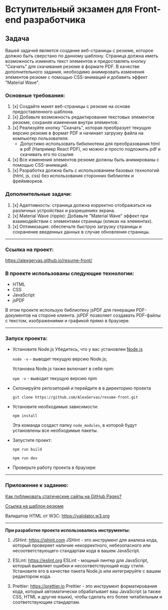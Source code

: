 
# Вступительный экзамен для Front-end разработчика

## Задача

Вашей задачей является создание веб-страницы с резюме, которое должно быть сверстано по данному шаблону. Страница должна иметь возможность изменять текст элементов и предоставлять кнопку "Скачать" для скачивания резюме в формате PDF. В качестве дополнительного задания, необходимо анимировать изменения элементов резюме с помощью CSS-анимаций и добавить эффект "Material Wave".

### Основные требования:

1. [x] Создайте макет веб-страницы с резюме на основе предоставленного шаблона.
2. [x] Добавьте возможность редактирования текстовых элементов резюме, сохраняя изменения внутри элементов.
3. [x] Реализуйте кнопку "Скачать", которая преобразует текущую версию резюме в формат PDF и начинает загрузку файла на компьютер пользователя.
    - Допустимо использовать бибилиотеки для преобразования html в pdf (Например React PDF), но можно и просто подложить pdf и скачивать его по ссылке
4. [x] Все изменения элементов резюме должны быть анимированы с помощью CSS-анимаций.
5. [x] Разработка должна быть с использованием базовых технологий (html, js, css) без использования сторонних библиотек и фреймворков.

### Дополнительные задачи:

1. [x] Адаптивность: страница должна корректно отображаться на различных устройствах и разрешениях экрана.
2. [x] Material Wave (ripple): Добавьте "Material Wave" эффект при взаимодействии с элементами страницы (кликах на элементах).
3. [x] Оптимизация: обеспечьте быструю загрузку страницы и сохранение введенных данных в случае обновления страницы.

---

### Ссылка на проект: 

https://alexgervas.github.io/resume-front/

### В проекте использованы следующие технологии:

- HTML
- CSS
- JavaScript
- jsPDF 

В этом проекте использую библиотеку jsPDF для генерации PDF-документов на стороне клиента. jsPDF позволяет создавать PDF-файлы с текстом, изображениями и графикой прямо в браузере.

---

### Запуск проекта:

+ Установите Node.js
  Убедитесь, что у вас установлен [Node.js](https://nodejs.org/en)
  
    `node -v` - выводит текущую версию Node.js;
  
    Установка Node.js также включает в себя npm: 

    `npm -v` - выводит текущую версию npm

+ Склонируйте репозиторий и перейдите в в директорию проекта

    `git clone https://github.com/AlexGervas/resume-front.git`

+ Установите необходимые зависимости:

    `npm install`
  
    Эта команда создаст папку `node_modules`, в которой будут установлены все необходимые пакеты.

+ Запустите проект:

  `npm run build`
    
    `npm run dev`

+ Проверьте работу проекта в браузере

---
### Приложение к заданию:

[Как публиковать статические сайты на GitHub Pages?](https://docs.github.com/en/pages/getting-started-with-github-pages/creating-a-github-pages-site)

[Ссылка на шаблон резюме](https://www.figma.com/design/0lCK90FekbMPNJOOUuiIV8/exam-cv?node-id=0-3&t=51CUbfwKNoVYLV1V-1)

Валидатор HTML от W3C: https://validator.w3.org

---
**При разработке проекта использовались инструменты:**

1. JSHint: https://jshint.com
   JSHint - это инструмент для анализа кода, который проверяет наличие некорректного, небезопасного или несоответствующего стандартам кода в вашем JavaScript.

2. ESLint: https://eslint.org
   ESLint - мощный линтер для JavaScript, который выявляет ошибки и несоответствующий коду стиля. Установите его в качестве пакета Node.js или интегрируйте с вашим редактором кода.

3. Prettier: https://prettier.io
   Prettier - это инструмент форматирования кода, который автоматически обрабатывает ваш JavaScript (а также CSS, HTML и другие языки), чтобы сделать его более читабельным и соответствующим стандартам.
